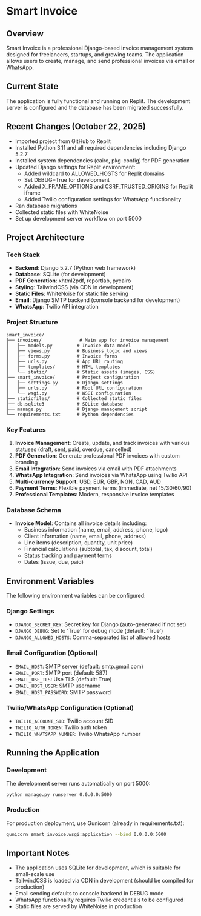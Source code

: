 # Smart Invoice

## Overview
Smart Invoice is a professional Django-based invoice management system designed for freelancers, startups, and growing teams. The application allows users to create, manage, and send professional invoices via email or WhatsApp.

## Current State
The application is fully functional and running on Replit. The development server is configured and the database has been migrated successfully.

## Recent Changes (October 22, 2025)
- Imported project from GitHub to Replit
- Installed Python 3.11 and all required dependencies including Django 5.2.7
- Installed system dependencies (cairo, pkg-config) for PDF generation
- Updated Django settings for Replit environment:
  - Added wildcard to ALLOWED_HOSTS for Replit domains
  - Set DEBUG=True for development
  - Added X_FRAME_OPTIONS and CSRF_TRUSTED_ORIGINS for Replit iframe
  - Added Twilio configuration settings for WhatsApp functionality
- Ran database migrations
- Collected static files with WhiteNoise
- Set up development server workflow on port 5000

## Project Architecture

### Tech Stack
- **Backend**: Django 5.2.7 (Python web framework)
- **Database**: SQLite (for development)
- **PDF Generation**: xhtml2pdf, reportlab, pycairo
- **Styling**: TailwindCSS (via CDN in development)
- **Static Files**: WhiteNoise for static file serving
- **Email**: Django SMTP backend (console backend for development)
- **WhatsApp**: Twilio API integration

### Project Structure
```
smart_invoice/
├── invoices/              # Main app for invoice management
│   ├── models.py         # Invoice data model
│   ├── views.py          # Business logic and views
│   ├── forms.py          # Invoice forms
│   ├── urls.py           # App URL routing
│   ├── templates/        # HTML templates
│   └── static/           # Static assets (images, CSS)
├── smart_invoice/        # Project configuration
│   ├── settings.py       # Django settings
│   ├── urls.py           # Root URL configuration
│   └── wsgi.py           # WSGI configuration
├── staticfiles/          # Collected static files
├── db.sqlite3            # SQLite database
├── manage.py             # Django management script
└── requirements.txt      # Python dependencies
```

### Key Features
1. **Invoice Management**: Create, update, and track invoices with various statuses (draft, sent, paid, overdue, cancelled)
2. **PDF Generation**: Generate professional PDF invoices with custom branding
3. **Email Integration**: Send invoices via email with PDF attachments
4. **WhatsApp Integration**: Send invoices via WhatsApp using Twilio API
5. **Multi-currency Support**: USD, EUR, GBP, NGN, CAD, AUD
6. **Payment Terms**: Flexible payment terms (immediate, net 15/30/60/90)
7. **Professional Templates**: Modern, responsive invoice templates

### Database Schema
- **Invoice Model**: Contains all invoice details including:
  - Business information (name, email, address, phone, logo)
  - Client information (name, email, phone, address)
  - Line items (description, quantity, unit price)
  - Financial calculations (subtotal, tax, discount, total)
  - Status tracking and payment terms
  - Dates (issue, due, paid)

## Environment Variables
The following environment variables can be configured:

### Django Settings
- `DJANGO_SECRET_KEY`: Secret key for Django (auto-generated if not set)
- `DJANGO_DEBUG`: Set to 'True' for debug mode (default: 'True')
- `DJANGO_ALLOWED_HOSTS`: Comma-separated list of allowed hosts

### Email Configuration (Optional)
- `EMAIL_HOST`: SMTP server (default: smtp.gmail.com)
- `EMAIL_PORT`: SMTP port (default: 587)
- `EMAIL_USE_TLS`: Use TLS (default: True)
- `EMAIL_HOST_USER`: SMTP username
- `EMAIL_HOST_PASSWORD`: SMTP password

### Twilio/WhatsApp Configuration (Optional)
- `TWILIO_ACCOUNT_SID`: Twilio account SID
- `TWILIO_AUTH_TOKEN`: Twilio auth token
- `TWILIO_WHATSAPP_NUMBER`: Twilio WhatsApp number

## Running the Application

### Development
The development server runs automatically on port 5000:
```bash
python manage.py runserver 0.0.0.0:5000
```

### Production
For production deployment, use Gunicorn (already in requirements.txt):
```bash
gunicorn smart_invoice.wsgi:application --bind 0.0.0.0:5000
```

## Important Notes
- The application uses SQLite for development, which is suitable for small-scale use
- TailwindCSS is loaded via CDN in development (should be compiled for production)
- Email sending defaults to console backend in DEBUG mode
- WhatsApp functionality requires Twilio credentials to be configured
- Static files are served by WhiteNoise in production
